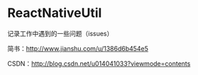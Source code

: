 # ReactNativeUtil
记录工作中遇到的一些问题（issues）

简书：http://www.jianshu.com/u/1386d6b454e5

CSDN：http://blog.csdn.net/u014041033?viewmode=contents
